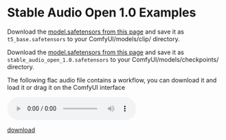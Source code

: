 # Stable Audio Open 1.0 Examples

Download the [model.safetensors from this page](https://huggingface.co/google-t5/t5-base/blob/main/model.safetensors) and save it as `t5_base.safetensors` to your ComfyUI/models/clip/ directory.

Download the [model.safetensors from this page](https://huggingface.co/stabilityai/stable-audio-open-1.0/tree/main) and save it as `stable_audio_open_1.0.safetensors` to your ComfyUI/models/checkpoints/ directory.

The following flac audio file contains a workflow, you can download it and load it or drag it on the ComfyUI interface

<audio controls="1" src="stable_audio_example.flac">Your browser does not support the audio tag.</audio>

[download](stable_audio_example.flac)

